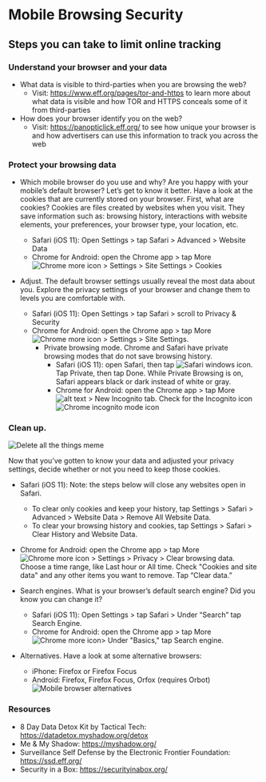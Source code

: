 # Mobile Browsing Security

## Steps you can take to limit online tracking

### Understand your browser and your data

- What data is visible to third-parties when you are browsing the web?
  - Visit: https://www.eff.org/pages/tor-and-https to learn more about what data is visible and how TOR and HTTPS conceals some of it from third-parties
- How does your browser identify you on the web?
  - Visit: https://panopticlick.eff.org/ to see how unique your browser is and how advertisers can use this information to track you across the web
  
### Protect your browsing data
- Which mobile browser do you use and why? Are you happy with your mobile’s default browser? Let’s get to know it better. Have a look at the cookies that are currently stored on your browser. First, what are cookies? Cookies are files created by websites when you visit. They save information such as: browsing history, interactions with website elements, your preferences, your browser type, your location, etc.
   - Safari (iOS 11): Open Settings > tap Safari > Advanced > Website Data
   - Chrome for Android:  open the Chrome app >  tap More ![Chrome more icon](https://i.imgur.com/dg5bYXe.png "Chrome more icon") > Settings > Site Settings > Cookies
  
- Adjust. The default browser settings usually reveal the most data about you. Explore the privacy settings of your browser and change them to levels you are comfortable with. 
  - Safari (iOS 11): Open Settings > tap Safari > scroll to Privacy & Security 
  - Chrome for Android: open the Chrome app >  tap More ![Chrome more icon](https://i.imgur.com/dg5bYXe.png "Chrome more icon") > Settings > Site Settings. 
    - Private browsing mode. Chrome and Safari have private browsing modes that do not save browsing history.
      - Safari (iOS 11):  open Safari, then tap ![Safari windows icon](https://i.imgur.com/0yzsRQQ.png "Safari windows icon"). Tap Private, then tap Done. While Private Browsing is on, Safari appears black or dark instead of white or gray.
      - Chrome for Android: open the Chrome app >  tap More ![alt text](https://i.imgur.com/dg5bYXe.png "Chrome more icon") > New Incognito tab. Check for the Incognito icon ![Chrome incognito mode icon](https://i.imgur.com/qUvvhnn.png "Chrome incognito mode icon")
### Clean up. 

![Delete all the things meme](https://i.imgur.com/wq9F1Qg.jpg "Delete all the things meme")

Now that you’ve gotten to know your data and adjusted your privacy settings, decide whether or not you need to keep those cookies. 
  - Safari (iOS 11): Note: the steps below will close any websites open in Safari.
    - To clear only cookies and keep your history, tap Settings > Safari > Advanced > Website Data > Remove All Website Data. 
    - To clear your browsing history and cookies, tap Settings > Safari > Clear History and Website Data. 
  - Chrome for Android: open the Chrome app >  tap More ![Chrome more icon](https://i.imgur.com/dg5bYXe.png "Chrome more icon") > Settings >  Privacy > Clear browsing data. Choose a time range, like Last hour or All time. Check "Cookies and site data" and any other items you want to remove. Tap “Clear data.”

- Search engines. What is your browser’s default search engine? Did you know you can change it? 
  - Safari (iOS 11): Open Settings > tap Safari > Under “Search” tap Search Engine.  
  - Chrome for Android: open the Chrome app > tap More ![Chrome more icon](https://i.imgur.com/dg5bYXe.png "Chrome more icon")> Under "Basics," tap Search engine.

- Alternatives. Have a look at some alternative browsers:
  - iPhone: Firefox or Firefox Focus 
  - Android: Firefox, Firefox Focus, Orfox (requires Orbot)
 ![Mobile browser alternatives](https://i.imgur.com/XmXx5gJ.png "Mobile browser alternatives")
 
### Resources
- 8 Day Data Detox Kit by Tactical Tech: https://datadetox.myshadow.org/detox 
- Me & My Shadow: https://myshadow.org/
- Surveillance Self Defense by the Electronic Frontier Foundation: https://ssd.eff.org/ 
- Security in a Box: https://securityinabox.org/
